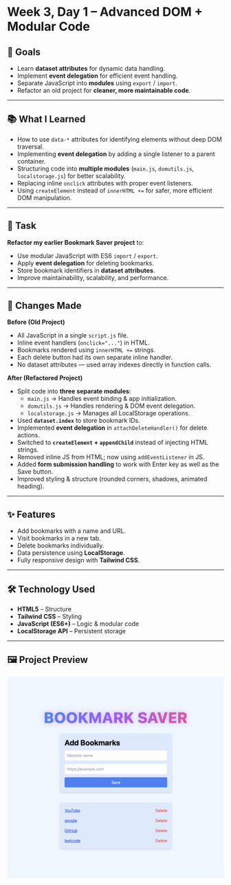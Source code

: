 # Week 3, Day 1 – Advanced DOM + Modular Code

## 🎯 Goals
- Learn **dataset attributes** for dynamic data handling.
- Implement **event delegation** for efficient event handling.
- Separate JavaScript into **modules** using `export` / `import`.
- Refactor an old project for **cleaner, more maintainable code**.

---

## 📚 What I Learned
- How to use `data-*` attributes for identifying elements without deep DOM traversal.
- Implementing **event delegation** by adding a single listener to a parent container.
- Structuring code into **multiple modules** (`main.js`, `domutils.js`, `localstorage.js`) for better scalability.
- Replacing inline `onclick` attributes with proper event listeners.
- Using `createElement` instead of `innerHTML +=` for safer, more efficient DOM manipulation.

---

## 📝 Task
**Refactor my earlier Bookmark Saver project** to:
- Use modular JavaScript with ES6 `import` / `export`.
- Apply **event delegation** for deleting bookmarks.
- Store bookmark identifiers in **dataset attributes**.
- Improve maintainability, scalability, and performance.

---

## 🔄 Changes Made
**Before (Old Project)**  
- All JavaScript in a single `script.js` file.  
- Inline event handlers (`onclick="..."`) in HTML.  
- Bookmarks rendered using `innerHTML +=` strings.  
- Each delete button had its own separate inline handler.  
- No dataset attributes — used array indexes directly in function calls.  

**After (Refactored Project)**  
- Split code into **three separate modules**:
  - `main.js` → Handles event binding & app initialization.
  - `domutils.js` → Handles rendering & DOM event delegation.
  - `localstorage.js` → Manages all LocalStorage operations.
- Used **`dataset.index`** to store bookmark IDs.
- Implemented **event delegation** in `attachDeleteHandler()` for delete actions.
- Switched to **`createElement` + `appendChild`** instead of injecting HTML strings.
- Removed inline JS from HTML; now using `addEventListener` in JS.
- Added **form submission handling** to work with Enter key as well as the Save button.
- Improved styling & structure (rounded corners, shadows, animated heading).

---

## ✨ Features
- Add bookmarks with a name and URL.
- Visit bookmarks in a new tab.
- Delete bookmarks individually.
- Data persistence using **LocalStorage**.
- Fully responsive design with **Tailwind CSS**.

---

## 🛠️ Technology Used
- **HTML5** – Structure  
- **Tailwind CSS** – Styling  
- **JavaScript (ES6+)** – Logic & modular code  
- **LocalStorage API** – Persistent storage  

---

## 🖼️ Project Preview
![Bookmark Saver Preview](preview.png)
